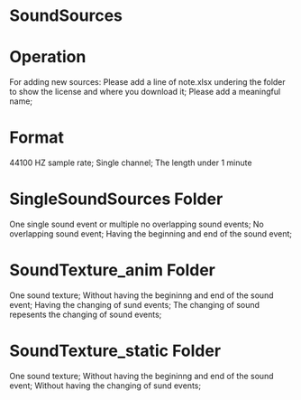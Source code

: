 # SoundSources
# Operation
For adding new sources:
Please add a line of note.xlsx undering the folder to show the license and where you download it;
Please add a meaningful name;
# Format
44100 HZ sample rate;
Single channel;
The length under 1 minute
# SingleSoundSources Folder
One single sound event or multiple no overlapping sound events; 
No overlapping sound event; 
Having the beginning and end of the sound event;
# SoundTexture_anim Folder
One sound texture;
Without having the begininng and end of the sound event;
Having the changing of sund events;
The changing of sound repesents the changing of sound events;
# SoundTexture_static Folder
One sound texture;
Without having the begininng and end of the sound event;
Without having the changing of sund events;
